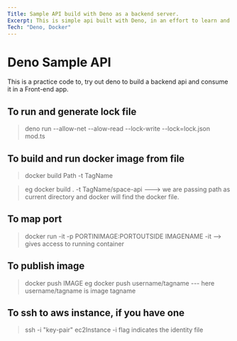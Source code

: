 ```yaml
---
Title: Sample API build with Deno as a backend server.
Excerpt: This is simple api built with Deno, in an effort to learn and explore Deno.It uses free api from 'spacexdata' and some sample csv data.
Tech: "Deno, Docker"
---
```



# Deno Sample API
This is a practice code to, try out deno to build a backend api and consume it in a Front-end app.


## To run and generate lock file

> deno run --allow-net --alow-read --lock-write --lock=lock.json mod.ts

## To build and run docker image from file
> docker build Path -t TagName

> eg docker build . -t TagName/space-api  ---> we are passing path as current directory and docker will find the docker file.

## To map port 
> docker run -it -p PORTINIMAGE:PORTOUTSIDE IMAGENAME
> -it --> gives access to running container

## To publish image
> docker push IMAGE
> eg docker push username/tagname  --- here username/tagname is image tagname

## To ssh to aws instance, if you have one
> ssh -i "key-pair" ec2Instance
> -i flag indicates the identity file 
